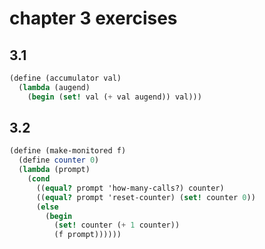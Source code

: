 # chapter 3 exercises

## 3.1
```scheme
(define (accumulator val)
  (lambda (augend)
    (begin (set! val (+ val augend)) val)))
```


## 3.2
```scheme
(define (make-monitored f)
  (define counter 0)
  (lambda (prompt)
    (cond
      ((equal? prompt 'how-many-calls?) counter)
      ((equal? prompt 'reset-counter) (set! counter 0))
      (else
        (begin
          (set! counter (+ 1 counter))
          (f prompt))))))
```
